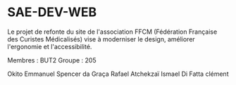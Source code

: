 # SAE-DEV-WEB
Le projet de refonte du site de l'association FFCM (Fédération Française des Curistes Médicalisés) vise à moderniser le design, améliorer l'ergonomie et l'accessibilité.

Membres : BUT2 Groupe : 205 

Okito Emmanuel 
Spencer da Graça Rafael 
Atchekzaï Ismael 
Di Fatta clément
